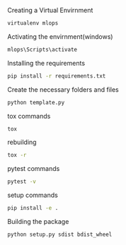 Creating a Virtual Envirnment
```bash
virtualenv mlops
```
Activating the envirnment(windows)
```bash
mlops\Scripts\activate
```
Installing the requirements

```bash
pip install -r requirements.txt
```

Create the necessary folders and files

```bash
python template.py
```

tox commands
```bash
tox
```
rebuilding
```bash
tox -r
```

pytest commands
```bash
pytest -v
```
setup commands
```bash
pip install -e .
```
Building the package
```bash
python setup.py sdist bdist_wheel
```

